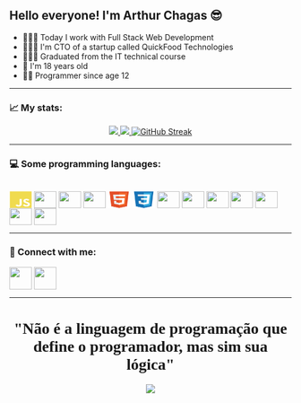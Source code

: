 ## Hello everyone! I'm Arthur Chagas 😎

- 👨🏻‍💻 Today I work with Full Stack Web Development
- 👨🏻‍💼 I'm CTO of a startup called QuickFood Technologies
- 👨🏻‍🎓 Graduated from the IT technical course
- 🎂 I'm 18 years old
- 🧒🏻 Programmer since age 12

<hr/>

<h3 align="left">📈 My stats:</h3>
<div align="center">
  <a href="https://github.com/ArthurChagas0103">
  <img height="180em" src="https://github-readme-stats.vercel.app/api?username=ArthurChagas0103&show_icons=true&count_private=true&theme=prussian&hide_border=true"/>
  <img height="180em" src="https://github-readme-stats.vercel.app/api/top-langs/?username=ArthurChagas0103&layout=compact&theme=prussian&hide_border=true"/>
  <img src="https://github-readme-streak-stats.herokuapp.com?user=ArthurChagas0103&theme=prussian&hide_border=true&border_radius=10&locale=pt_BR&mode=weekly&exclude_days=Mon" alt="GitHub Streak" /></a>
</div>

<hr/>

<h3 align="left">💻 Some programming languages:</h3>
<div style="display: inline_block"><br>
  <code><img align="center" alt="" height="30" width="40" src="https://raw.githubusercontent.com/devicons/devicon/master/icons/javascript/javascript-plain.svg"></code>
  <code><img align="center" alt="" height="30" width="40" src="https://cdn.jsdelivr.net/gh/devicons/devicon/icons/typescript/typescript-plain.svg"></code>
  <code><img align="center" alt="" height="30" width="40" src="https://cdn.jsdelivr.net/gh/devicons/devicon/icons/react/react-original.svg"></code>
  <code><img align="center" alt="" height="30" width="40" src="https://cdn.jsdelivr.net/gh/devicons/devicon/icons/nodejs/nodejs-original-wordmark.svg"></code>
  <code><img align="center" alt="" height="30" width="40" src="https://raw.githubusercontent.com/devicons/devicon/master/icons/html5/html5-original.svg"></code>
  <code><img align="center" alt="" height="30" width="40" src="https://raw.githubusercontent.com/devicons/devicon/master/icons/css3/css3-original.svg"></code>
  <code><img align="center" alt="" height="30" width="40" src="https://cdn.jsdelivr.net/gh/devicons/devicon/icons/kotlin/kotlin-original.svg"></code>
  <code><img align="center" alt="" height="30" width="40" src="https://cdn.jsdelivr.net/gh/devicons/devicon/icons/swift/swift-original.svg"></code>
  <code><img align="center" alt="" height="30" width="40" src="https://cdn.jsdelivr.net/gh/devicons/devicon/icons/php/php-original.svg"></code>
  <code><img align="center" alt="" height="30" width="40" src="https://cdn.jsdelivr.net/gh/devicons/devicon/icons/mysql/mysql-original.svg"></code>  
  <code><img align="center" alt="" height="30" width="40" src="https://cdn.jsdelivr.net/gh/devicons/devicon/icons/mongodb/mongodb-plain-wordmark.svg"></code>
  <code><img align="center" alt="" height="30" width="40" src="https://cdn.jsdelivr.net/gh/devicons/devicon/icons/vuejs/vuejs-original.svg"></code>
  <code><img align="center" alt="" height="30" width="40" src="https://cdn.jsdelivr.net/gh/devicons/devicon/icons/csharp/csharp-original.svg"></code>
</div>

<hr/>

<h3 align="left">📲 Connect with me:</h3>
<p align="left">
<code><a href="https://www.linkedin.com/in/arthur-chagas-ti/" target="_blank"><img align="center" src="https://upload.wikimedia.org/wikipedia/commons/thumb/f/f8/LinkedIn_icon_circle.svg/1200px-LinkedIn_icon_circle.svg.png" alt="" height="40" width="40" /></a></code>
<code><a href="https://www.instagram.com/arthur_gomes_chagas/" target="_blank"><img align="center" src="https://upload.wikimedia.org/wikipedia/commons/thumb/9/96/Instagram.svg/2048px-Instagram.svg.png" alt="" height="40" width="40"/></a></code>
</p>

<hr/>

<div align="center">
<h1 style="font-family: 'Smokum', serif;">"Não é a linguagem de programação que define o programador, mas sim sua lógica"</h1>
<img src="https://i.pinimg.com/originals/77/ca/a3/77caa32884d735d439ade45ba37feaf2.gif" width="50%" />
</div>

